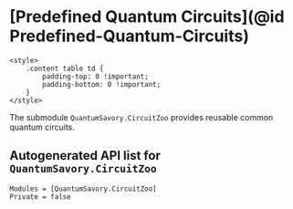 # [Predefined Quantum Circuits](@id Predefined-Quantum-Circuits)

```@raw html
<style>
    .content table td {
        padding-top: 0 !important;
        padding-bottom: 0 !important;
    }
</style>
```

The submodule `QuantumSavory.CircuitZoo` provides reusable common quantum circuits.

## Autogenerated API list for `QuantumSavory.CircuitZoo`

```@autodocs
Modules = [QuantumSavory.CircuitZoo]
Private = false
```
